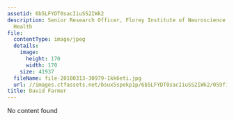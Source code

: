 ```yaml
---
assetid: 6b5LFYDT0sacIiuSS2IWk2
description: Senior Research Officer, Florey Institute of Neuroscience and Mental
  Health
file:
  contentType: image/jpeg
  details:
    image:
      height: 170
      width: 170
    size: 41937
  fileName: file-20180313-30979-1kk6eti.jpg
  url: //images.ctfassets.net/bsux5spekp1p/6b5LFYDT0sacIiuSS2IWk2/059f1cc0c6713cd3bb971333aaeb04e4/file-20180313-30979-1kk6eti.jpg
title: David Farmer
---
```

No content found